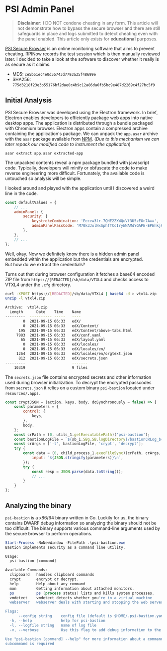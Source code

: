 # PSI Admin Panel
> **Disclaimer:** I DO NOT condone cheating in any form.  This article will not demonstrate how to bypass the secure browser and there are still safeguards in place and logs submitted to detect cheating even with the panel enabled.  This article only exists for **educational** purposes. 

[PSI Secure Browser](https://www.psionline.com/education/online-proctoring) is an online monitoring software that aims to prevent cheating.  RPINow records the test session which is then manually reviewed later.  I decided to take a look at the software to discover whether it really is as secure as it claims.

- MD5: `ce5b51ec4e0d55743d7793a35f48699e`
- SHA256: `775d3218f23e3b55176bf2dae0c4b9c12a86da6fb5bc9e487d2269c4f27bc5f9`

## Initial Analysis
PSI Secure Browser was developed using the Electron framework.  In brief, Electron enables developers to efficiently package web apps into native desktop apps.  The application is distributed through a bundle packaged with Chromium browser.  Electron apps contain a compressed archive containing the application's package.  We can unpack the `app.asar` archive with the `asar` package available from [NPM](https://www.npmjs.com/package/asar). (*Due to this mechanism we can later repack our modified code to instrument the application*)

`asar extract app.asar extracted-app`

The unpacked contents reveal a npm package bundled with javascript code.  Typically, developers will minify or obfuscate the code to make reverse engineering more difficult.  Fortunately, the available code is untouched so analysis will be simple.

I looked around and played with the application until I discovered a weird line in the code.
```js
const defaultValues = {
    // ...
    adminPanel: {
        security: {
            keystrokeCombination: 'Eecew3lr-7QHE2ZXWQuVf3U5zEOn7A==',
            adminPanelPassCode: 'M70k3JolNxSphfTCcIryWNAMdYGAPE-EPEhkjC_s',
        },
    },
    // ...
};
```

Well, okay.  Now we definitely know there is a hidden admin panel embedded within the application but the credentials are encrypted.  
But how do we extract the credentials?

Turns out that during browser configuration it fetches a base64 encoded ZIP file from `https://[REDACTED]/sb/data/VTXL4` and checks access to VTXL4 under the `.cfg` directory. 

```sh
curl -XPOST https://[REDACTED]/sb/data/VTXL4 | base64 -d > vtxl4.zip
unzip -l vtxl4.zip

Archive:  vtxl4.zip
  Length      Date    Time    Name
---------  ---------- -----   ----
        0  2021-09-15 06:33   edX/
        0  2021-09-15 06:33   edX/Content/
      195  2021-09-15 06:33   edX/Content/above-tabs.html
     7983  2021-09-15 06:33   edX/conf.yaml
       65  2021-09-15 06:33   edX/layout.yaml
        0  2021-09-15 06:33   edX/locales/
        0  2021-09-15 06:33   edX/locales/en/
     1264  2021-09-15 06:33   edX/locales/en/orgtext.json
      812  2021-09-15 06:33   edX/secrets.json
---------                     -------
    10319                     9 files
```

The `secrets.json` file contains encrypted secrets and other information used during browser initialization. 
To decrypt the encrypted passcodes from `secrets.json` it relies on a custom binary `psi-bastion` located under `resources/.apps`.

```js
const cryptJSON = (action, keys, body, doSynchronously = false) => {
    const parameters = {
        control: {
            keys,
        },
        body,
    };
    const crPath = (0, utils_1.getExecutablePath)('psi-bastion');
    const bastionLogFile = `${sb_1.SBg.SB.logDirectory}/bastionCRLog_${sb_1.SBg.SB.datestring}`;
    const crArgs = ['-l', bastionLogFile, 'crypt', 'decrypt'];
    try {
        const data = (0, child_process_1.execFileSync)(crPath, crArgs, {
            input: `${JSON.stringify(parameters)}\n`,
        });
        try {
            const resp = JSON.parse(data.toString());
            // ...
        }
    }
};
```

## Analyzing the binary
`psi-bastion` is a x86/64 binary written in Go.  Luckily for us, the binary contains DWARF debug information so analyzing the binary should not be too difficult.  The binary supports various command-line arguments used by the secure browser to perform operations.

```powershell
Start-Process -NoNewWindow -FilePath .\psi-bastion.exe
Bastion implements security as a command line utility.

Usage:
  psi-bastion [command]

Available Commands:
  clipboard   handles clipboard commands
  crypt       encrypt or decrypt.
  help        Help about any command
  mon         Getting information about attached monitors.
  ps          ps (process status) lists and kills system processes.
  vmdetect    vmdetect detects whether you're in a virtual machine
  webserver   webserver deals with starting and stopping the web server.

Flags:
      --config string    config file (default is $HOME/.psi-bastion.yaml)
  -h, --help             help for psi-bastion
  -l, --logfile string   name of log file
  -v, --verbose          Use this flag to add debug information to the log file.

Use "psi-bastion [command] --help" for more information about a command.
subcommand is required
```


